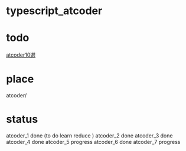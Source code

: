 # typescript_atcoder

# todo
[atcoder10選](https://qiita.com/drken/items/fd4e5e3630d0f5859067)

# place
atcoder/

# status
atcoder_1 done (to do learn reduce )
atcoder_2 done
atcoder_3 done
atcoder_4 done
atcoder_5 progress
atcoder_6 done
atcoder_7 progress

